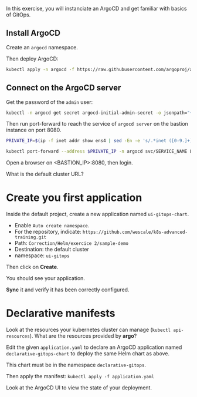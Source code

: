 In this exercise, you will instanciate an ArgoCD and get familiar with basics of GitOps.


## Install ArgoCD

Create an `argocd` namespace.

Then deploy ArgoCD:
```sh
kubectl apply -n argocd -f https://raw.githubusercontent.com/argoproj/argo-cd/stable/manifests/install.yaml
```

## Connect on the ArgoCD server

Get the password of the `admin` user:
```sh
kubectl -n argocd get secret argocd-initial-admin-secret -o jsonpath="{.data.password}" | base64 -d; echo
```

Then run port-forward to reach the service of `argocd server` on the bastion instance on  port 8080. 
```sh
PRIVATE_IP=$(ip -f inet addr show ens4 | sed -En -e 's/.*inet ([0-9.]+).*/\1/p')

kubectl port-forward --address $PRIVATE_IP -n argocd svc/SERVICE_NAME LOCALPORT:SERVICE_PORT
```

Open a browser on <BASTION_IP>:8080, then login.

What is the default cluster URL?

# Create you first application

Inside the default project, create a new application named `ui-gitops-chart`.
* Enable `Auto create namespace`.
* For the repository, indicate: `https://github.com/wescale/k8s-advanced-training.git`
* Path: `Correction/Helm/exercice 2/sample-demo`
* Destination: the default cluster
* namespace: `ui-gitops`

Then click on **Create**.

You should see your application.

**Sync** it and verify it has been correctly configured.

# Declarative manifests

Look at the resources your kubernetes cluster can manage (`kubectl api-resources`).
What are the resources provided by **argo**?

Edit the given `application.yaml` to declare an ArgoCD application named `declarative-gitops-chart` to deploy the same Helm chart as above.

This chart must be in the namespace `declarative-gitops`.

Then apply the manifest: `kubectl apply -f application.yaml`

Look at the ArgoCD UI to view the state of your deployment.
